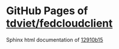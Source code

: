 GitHub Pages of [tdviet/fedcloudclient](https://github.com/tdviet/fedcloudclient.git)
===
Sphinx html documentation of [12910b15](https://github.com/tdviet/fedcloudclient/tree/12910b152cccf6a7ad3c5f903826ed1179064fe6)
